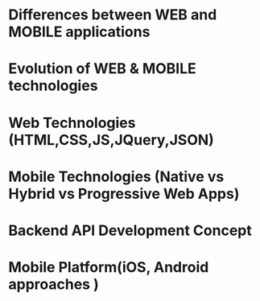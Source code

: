 # Differences between WEB and MOBILE applications
# Evolution of WEB & MOBILE technologies 
# Web Technologies (HTML,CSS,JS,JQuery,JSON)
# Mobile Technologies (Native vs Hybrid vs Progressive Web Apps)
# Backend API Development Concept
# Mobile Platform(iOS, Android approaches )
